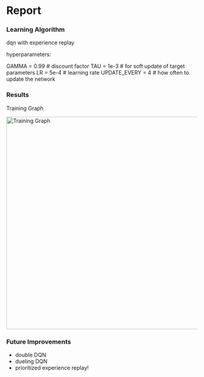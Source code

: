 # Report

### Learning Algorithm

dqn with experience replay

hyperparameters:

GAMMA = 0.99            # discount factor
TAU = 1e-3              # for soft update of target parameters
LR = 5e-4               # learning rate 
UPDATE_EVERY = 4        # how often to update the network

### Results

Training Graph

<img width="560" alt="Training Graph" src="https://github.com/vladfatu/project-navigation-udacity/assets/1000350/f870c385-c906-4fdb-b0bf-e085a23ef3b2">

### Future Improvements

- double DQN
- dueling DQN
- prioritized experience replay!
